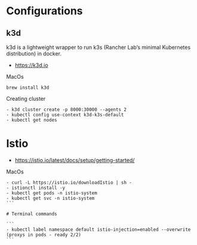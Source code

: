 # Configurations

## k3d
k3d is a lightweight wrapper to run k3s (Rancher Lab’s minimal Kubernetes distribution) in docker.
- https://k3d.io

MacOs
```
brew install k3d
```

Creating cluster

```
- k3d cluster create -p 8000:30000 --agents 2
- kubectl config use-context k3d-k3s-default
- kubectl get nodes
```

# Istio
- https://istio.io/latest/docs/setup/getting-started/

MacOs
````
- curl -L https://istio.io/downloadIstio | sh -
- istionctl install -y
- kubectl get pods -n istio-system
- kubectl get svc -n istio-system
```

# Terminal commands

```
- kubectl label namespace default istio-injection=enabled --overwrite (proxys in pods - ready 2/2)
```
